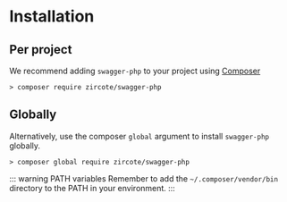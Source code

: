 # Installation

## Per project

We recommend adding `swagger-php` to your project using [Composer](https://getcomposer.org)

```shell
> composer require zircote/swagger-php
```

## Globally

Alternatively, use the composer `global` argument to install `swagger-php` globally.

```ell
> composer global require zircote/swagger-php
```
::: warning PATH variables
Remember to add the `~/.composer/vendor/bin` directory to the PATH in your environment.
:::
